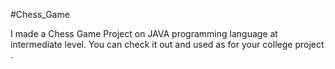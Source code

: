 #Chess_Game

I made a Chess Game Project on JAVA programming language at intermediate level.
You can check it out and used as for your college project .
